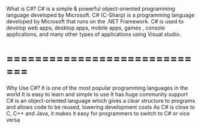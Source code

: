 What is C#?
C# is a simple & powerful object-oriented programming language developed by Microsoft. 
C# (C-Sharp) is a programming language developed by Microsoft that runs on the .NET Framework.
C# is used to develop web apps, desktop apps, mobile apps, games , console applications, and many other types of applications using Visual studio.

=============================
=============================

Why Use C#?
It is one of the most popular programming languages in the world
It is easy to learn and simple to use
It has huge community support
C# is an object-oriented language which gives a clear structure to programs and allows code to be reused, lowering development costs
As C# is close to C, C++ and Java, it makes it easy for programmers to switch to C# or vice versa